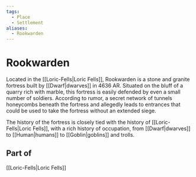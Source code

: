 ```yaml
---
tags:
  - Place
  - Settlement
aliases:
  - Rookwarden
---
```

# Rookwarden
Located in the [[Loric-Fells|Loric Fells]], Rookwarden is a stone and granite fortress built by [[Dwarf|dwarves]] in 4636 AR. Situated on the bluff of a quarry rich with marble, this fortress is easily defended by even a small number of soldiers. According to rumor, a secret network of tunnels honeycombs beneath the fortress and allegedly leads to entrances that could be used to take the fortress without an extended siege.

The history of the fortress is closely tied with the history of [[Loric-Fells|Loric Fells]], with a rich history of occupation, from [[Dwarf|dwarves]] to [[Human|humans]] to [[Goblin|goblins]] and trolls.
## Part of
[[Loric-Fells|Loric Fells]]